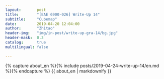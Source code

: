 ```yaml
---
layout:       post
title:        "[EAE 6900-026] Write-Up 14"
subtitle:     "Cubemap"
date:         2019-04-20 12:04:00
author:       "Zhitao"
header-img:   "img/in-post/write-up-gra-14/bg.jpg"
header-mask:  0.3
catalog:      true
multilingual: false

---
```


<!-- Chinese Version -->
<!-- <div class="zh post-container">
    {% capture about_zh %}{% include posts/2018-08-29-write-up-01/zh.md %}{% endcapture %}
    {{ about_zh | markdownify }}
</div> -->

<!-- English Version -->
<div class="en post-container">
    {% capture about_en %}{% include posts/2019-04-24-write-up-14/en.md %}{% endcapture %}
    {{ about_en | markdownify }}
</div>
